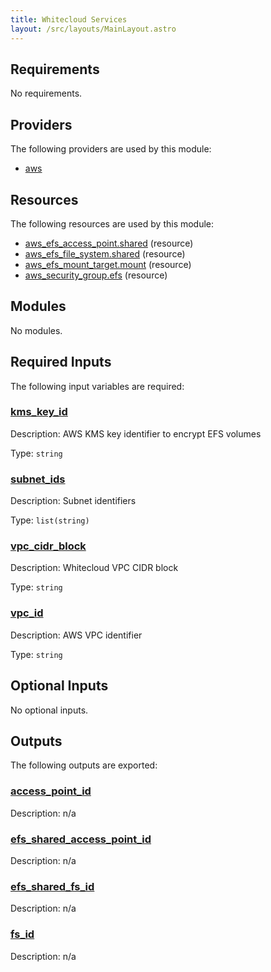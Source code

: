 ```yaml
---
title: Whitecloud Services
layout: /src/layouts/MainLayout.astro
---
```




## Requirements

No requirements.

## Providers

The following providers are used by this module:

- <a name="provider_aws"></a> [aws](#provider\_aws)

## Resources

The following resources are used by this module:

- [aws_efs_access_point.shared](https://registry.terraform.io/providers/hashicorp/aws/latest/docs/resources/efs_access_point) (resource)
- [aws_efs_file_system.shared](https://registry.terraform.io/providers/hashicorp/aws/latest/docs/resources/efs_file_system) (resource)
- [aws_efs_mount_target.mount](https://registry.terraform.io/providers/hashicorp/aws/latest/docs/resources/efs_mount_target) (resource)
- [aws_security_group.efs](https://registry.terraform.io/providers/hashicorp/aws/latest/docs/resources/security_group) (resource)

## Modules

No modules.

## Required Inputs

The following input variables are required:

### <a name="input_kms_key_id"></a> [kms\_key\_id](#input\_kms\_key\_id)

Description: AWS KMS key identifier to encrypt EFS volumes

Type: `string`

### <a name="input_subnet_ids"></a> [subnet\_ids](#input\_subnet\_ids)

Description: Subnet identifiers

Type: `list(string)`

### <a name="input_vpc_cidr_block"></a> [vpc\_cidr\_block](#input\_vpc\_cidr\_block)

Description: Whitecloud VPC CIDR block

Type: `string`

### <a name="input_vpc_id"></a> [vpc\_id](#input\_vpc\_id)

Description: AWS VPC identifier

Type: `string`

## Optional Inputs

No optional inputs.

## Outputs

The following outputs are exported:

### <a name="output_access_point_id"></a> [access\_point\_id](#output\_access\_point\_id)

Description: n/a

### <a name="output_efs_shared_access_point_id"></a> [efs\_shared\_access\_point\_id](#output\_efs\_shared\_access\_point\_id)

Description: n/a

### <a name="output_efs_shared_fs_id"></a> [efs\_shared\_fs\_id](#output\_efs\_shared\_fs\_id)

Description: n/a

### <a name="output_fs_id"></a> [fs\_id](#output\_fs\_id)

Description: n/a


